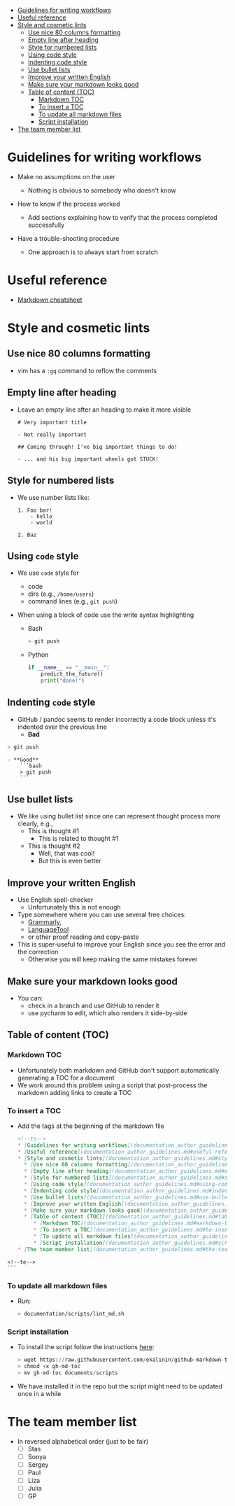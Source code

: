 <!--ts-->
   * [Guidelines for writing workflows](documentation_author_guidelines.md#guidelines-for-writing-workflows)
   * [Useful reference](documentation_author_guidelines.md#useful-reference)
   * [Style and cosmetic lints](documentation_author_guidelines.md#style-and-cosmetic-lints)
      * [Use nice 80 columns formatting](documentation_author_guidelines.md#use-nice-80-columns-formatting)
      * [Empty line after heading](documentation_author_guidelines.md#empty-line-after-heading)
      * [Style for numbered lists](documentation_author_guidelines.md#style-for-numbered-lists)
      * [Using code style](documentation_author_guidelines.md#using-code-style)
      * [Indenting code style](documentation_author_guidelines.md#indenting-code-style)
      * [Use bullet lists](documentation_author_guidelines.md#use-bullet-lists)
      * [Improve your written English](documentation_author_guidelines.md#improve-your-written-english)
      * [Make sure your markdown looks good](documentation_author_guidelines.md#make-sure-your-markdown-looks-good)
      * [Table of content (TOC)](documentation_author_guidelines.md#table-of-content-toc)
         * [Markdown TOC](documentation_author_guidelines.md#markdown-toc)
         * [To insert a TOC](documentation_author_guidelines.md#to-insert-a-toc)
         * [To update all markdown files](documentation_author_guidelines.md#to-update-all-markdown-files)
         * [Script installation](documentation_author_guidelines.md#script-installation)
   * [The team member list](documentation_author_guidelines.md#the-team-member-list)

<!-- Added by: saggese, at: Sat Oct 19 19:46:48 EDT 2019 -->

<!--te-->

# Guidelines for writing workflows

- Make no assumptions on the user
    - Nothing is obvious to somebody who doesn't know

- How to know if the process worked
    - Add sections explaining how to verify that the process completed
      successfully

- Have a trouble-shooting procedure
    - One approach is to always start from scratch

# Useful reference
- [Markdown cheatsheet](https://github.com/adam-p/markdown-here/wiki/Markdown-Cheatsheet)

# Style and cosmetic lints

## Use nice 80 columns formatting
- vim has a `:gq` command to reflow the comments

## Empty line after heading
- Leave an empty line after an heading to make it more visible
    ```
    # Very important title

    - Not really important

    ## Coming through! I've big important things to do!

    - ... and his big important wheels got STUCK!
    ```

## Style for numbered lists
- We use number lists like:
    ```
    1. Foo bar!
        - hello
        - world
        
    2. Baz
    ```

## Using `code` style
- We use `code` style for
    - code
    - dirs (e.g., `/home/users`)
    - command lines (e.g., `git push`)

- When using a block of code use the write syntax highlighting
    - Bash
        ```bash
        > git push
        ```
    - Python
        ```python
        if __name__ == "__main__":
            predict_the_future()
            print("done!")
        ```

## Indenting `code` style

- GitHub / pandoc seems to render incorrectly a code block unless it's indented
  over the previous line
    - **Bad**
```bash
> git push
```
    - **Good**
        ```bash
        > git push
        ```

## Use bullet lists
- We like using bullet list since one can represent thought process more clearly,
  e.g.,
    - This is thought #1
        - This is related to thought #1
    - This is thought #2
        - Well, that was cool!
        - But this is even better

## Improve your written English
- Use English spell-checker
    - Unfortunately this is not enough
- Type somewhere where you can use several free choices:
    - [Grammarly](www.grammarly.com),
    - [LanguageTool](https://www.languagetool.org)
    - or other proof reading
  and copy-paste
- This is super-useful to improve your English since you see the error and the
  correction
    - Otherwise you will keep making the same mistakes forever

## Make sure your markdown looks good
- You can:
    - check in a branch and use GitHub to render it
    - use pycharm to edit, which also renders it side-by-side

## Table of content (TOC)

### Markdown TOC
- Unfortunately both markdown and GitHub don't support automatically generating a
  TOC for a document
- We work around this problem using a script that post-process the markdown
  adding links to create a TOC

### To insert a TOC
- Add the tags at the beginning of the markdown file
    ```markdown
    <!--ts-->
   * [Guidelines for writing workflows](documentation_author_guidelines.md#guidelines-for-writing-workflows)
   * [Useful reference](documentation_author_guidelines.md#useful-reference)
   * [Style and cosmetic lints](documentation_author_guidelines.md#style-and-cosmetic-lints)
      * [Use nice 80 columns formatting](documentation_author_guidelines.md#use-nice-80-columns-formatting)
      * [Empty line after heading](documentation_author_guidelines.md#empty-line-after-heading)
      * [Style for numbered lists](documentation_author_guidelines.md#style-for-numbered-lists)
      * [Using code style](documentation_author_guidelines.md#using-code-style)
      * [Indenting code style](documentation_author_guidelines.md#indenting-code-style)
      * [Use bullet lists](documentation_author_guidelines.md#use-bullet-lists)
      * [Improve your written English](documentation_author_guidelines.md#improve-your-written-english)
      * [Make sure your markdown looks good](documentation_author_guidelines.md#make-sure-your-markdown-looks-good)
      * [Table of content (TOC)](documentation_author_guidelines.md#table-of-content-toc)
         * [Markdown TOC](documentation_author_guidelines.md#markdown-toc)
         * [To insert a TOC](documentation_author_guidelines.md#to-insert-a-toc)
         * [To update all markdown files](documentation_author_guidelines.md#to-update-all-markdown-files)
         * [Script installation](documentation_author_guidelines.md#script-installation)
   * [The team member list](documentation_author_guidelines.md#the-team-member-list)

<!-- Added by: saggese, at: Sat Oct 19 19:46:48 EDT 2019 -->

    <!--te-->
    ```

### To update all markdown files
- Run:
    ```bash
    > documentation/scripts/lint_md.sh
    ```

### Script installation 
- To install the script follow the instructions
  [here](https://github.com/ekalinin/github-markdown-toc):
    ```python
    > wget https://raw.githubusercontent.com/ekalinin/github-markdown-toc/master/gh-md-toc
    > chmod +x gh-md-toc
    > mv gh-md-toc documents/scripts
    ```

- We have installed it in the repo but the script might need to be updated once
  in a while

# The team member list
- In reversed alphabetical order (just to be fair)
    - [ ] Stas
    - [ ] Sonya
    - [ ] Sergey
    - [ ] Paul
    - [ ] Liza
    - [ ] Julia
    - [ ] GP
